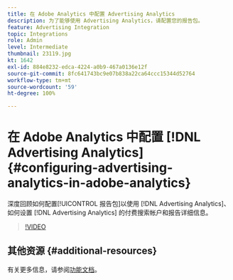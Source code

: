 ```yaml
---
title: 在 Adobe Analytics 中配置 Advertising Analytics
description: 为了能够使用 Advertising Analytics，请配置您的报告包。
feature: Advertising Integration
topic: Integrations
role: Admin
level: Intermediate
thumbnail: 23119.jpg
kt: 1642
exl-id: 884e8232-edca-4224-a0b9-467a0136e12f
source-git-commit: 8fc641743bc9e07b838a22ca64ccc15344d52764
workflow-type: tm+mt
source-wordcount: '59'
ht-degree: 100%

---
```


# 在 Adobe Analytics 中配置 [!DNL Advertising Analytics] {#configuring-advertising-analytics-in-adobe-analytics}

深度回顾如何配置[!UICONTROL 报告包]以使用 [!DNL Advertising Analytics]、如何设置 [!DNL Advertising Analytics] 的付费搜索帐户和报告详细信息。

>[!VIDEO](https://video.tv.adobe.com/v/23119/?quality=12&learn=on)

## 其他资源 {#additional-resources}

有关更多信息，请参阅[功能文档](https://experienceleague.adobe.com/docs/analytics/integration/advertising-analytics/overview.html)。
